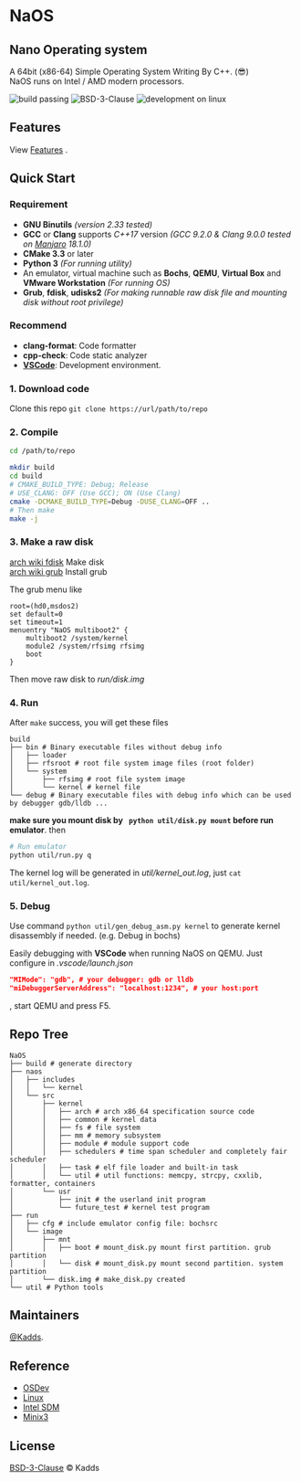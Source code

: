 # NaOS  

## Nano Operating system
A 64bit (x86-64) Simple Operating System Writing By C++.  (:sunglasses:)  
NaOS runs on Intel / AMD modern processors.  

![build passing](https://img.shields.io/badge/build-passing-green) ![BSD-3-Clause](https://img.shields.io/badge/License-BSD--3--Clause-green) ![development on linux](https://img.shields.io/badge/build--platform-linux-lightgrey)  


## Features  
View [Features](./FEATURES.MD) .

## Quick Start  

### **Requirement**  
* **GNU Binutils** *(version 2.33 tested)*
* **GCC** or **Clang** supports *C++17* version  *(GCC 9.2.0 & Clang 9.0.0 tested on [Manjaro](https://manjaro.org/) 18.1.0)*
* **CMake 3.3** or later
* **Python 3** *(For running utility)*
* An emulator, virtual machine such as **Bochs**, **QEMU**, **Virtual Box** and **VMware Workstation** *(For running OS)*
* **Grub**, **fdisk**, **udisks2** *(For making runnable raw disk file and mounting disk without root privilege)*
 
### **Recommend**  

* **clang-format**: Code formatter 
* **cpp-check**: Code static analyzer 
* [**VSCode**](https://code.visualstudio.com/): Development environment.

### 1. Download code
Clone this repo ```git clone https://url/path/to/repo``` 

### 2. Compile
```Bash
cd /path/to/repo

mkdir build
cd build
# CMAKE_BUILD_TYPE: Debug; Release
# USE_CLANG: OFF (Use GCC); ON (Use Clang)
cmake -DCMAKE_BUILD_TYPE=Debug -DUSE_CLANG=OFF ..
# Then make
make -j
```

### 3. Make a raw disk
[arch wiki fdisk](https://wiki.archlinux.org/index.php/Fdisk) Make disk  
[arch wiki grub](https://wiki.archlinux.org/index.php/GRUB) Install grub

The grub menu like 
```
root=(hd0,msdos2)
set default=0
set timeout=1
menuentry "NaOS multiboot2" {
    multiboot2 /system/kernel
    module2 /system/rfsimg rfsimg
    boot
}
```

Then move raw disk to *run/disk.img*   


### 4. Run
After ```make``` success, you will get these files
```
build
├── bin # Binary executable files without debug info
│   ├── loader
│   ├── rfsroot # root file system image files (root folder)
│   └── system
│       ├── rfsimg # root file system image
│       └── kernel # kernel file
└── debug # Binary executable files with debug info which can be used by debugger gdb/lldb ...
```

**make sure you mount disk by ``` python util/disk.py mount``` before run emulator**. then
```Bash
# Run emulator
python util/run.py q
```

The kernel log will be generated in *util/kernel_out.log*, just ```cat util/kernel_out.log```.

### 5. Debug
Use command ```python util/gen_debug_asm.py kernel``` to generate kernel disassembly if needed. (e.g. Debug in bochs)

Easily debugging with **VSCode** when running NaOS on QEMU. Just configure in *.vscode/launch.json*
```Json
"MIMode": "gdb", # your debugger: gdb or lldb
"miDebuggerServerAddress": "localhost:1234", # your host:port
```
, start QEMU and press F5.


## Repo Tree
```
NaOS
├── build # generate directory
├── naos
│   ├── includes
│   │   └── kernel
│   └── src
│       ├── kernel
│       │   ├── arch # arch x86_64 specification source code
│       │   ├── common # kernel data
│       │   ├── fs # file system 
│       │   ├── mm # memory subsystem
│       │   ├── module # module support code
│       │   ├── schedulers # time span scheduler and completely fair scheduler
│       │   ├── task # elf file loader and built-in task
│       │   └── util # util functions: memcpy, strcpy, cxxlib, formatter, containers
│       └── usr
│           ├── init # the userland init program 
│           └── future_test # kernel test program 
├── run
│   ├── cfg # include emulator config file: bochsrc
│   └── image
│       ├── mnt
│       │   ├── boot # mount_disk.py mount first partition. grub partition
│       │   └── disk # mount_disk.py mount second partition. system partition
│       └── disk.img # make_disk.py created
└── util # Python tools
```

## Maintainers 
[@Kadds](https://github.com/Kadds).

## Reference 
* [OSDev](https://forum.osdev.org/)
* [Linux](https://www.kernel.org/)
* [Intel SDM](https://software.intel.com/en-us/articles/intel-sdm)
* [Minix3](http://www.minix3.org/)

## License
[BSD-3-Clause](./LICENSE) © Kadds

